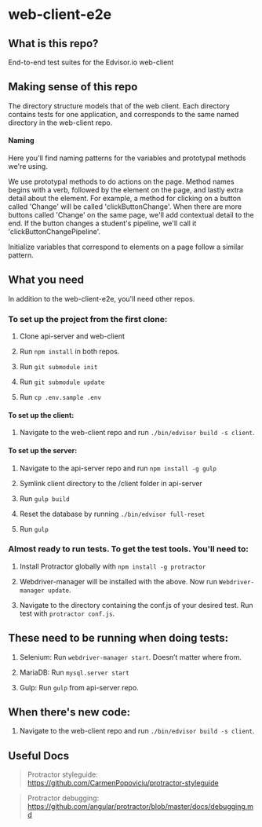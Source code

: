 # web-client-e2e

## What is this repo?

End-to-end test suites for the Edvisor.io web-client

## Making sense of this repo

The directory structure models that of the web client. Each directory contains
tests for one application, and corresponds to the same named directory in the
web-client repo.

#### Naming

Here you'll find naming patterns for the variables and prototypal methods we're
using.

We use prototypal methods to do actions on the page. Method names begins with
a verb, followed by the element on the page, and lastly extra detail about the
element. For example, a method for clicking on a button called 'Change' will be
called 'clickButtonChange'. When there are more buttons called 'Change' on the
same page, we'll add contextual detail to the end. If the button changes a
student's pipeline, we'll call it 'clickButtonChangePipeline'.

Initialize variables that correspond to elements on a page follow a similar
pattern.

## What you need

In addition to the web-client-e2e, you'll need other repos.

### To set up the project from the first clone:

1. Clone api-server and web-client

2. Run `npm install` in both repos.

3. Run `git submodule init`

4. Run `git submodule update`

5. Run `cp .env.sample .env`

#### To set up the client:

1. Navigate to the web-client repo and run `./bin/edvisor build -s client`.

#### To set up the server:

1. Navigate to the api-server repo and run `npm install -g gulp`

2. Symlink client directory to the /client folder in api-server

3. Run `gulp build`

4. Reset the database by running `./bin/edvisor full-reset`

5. Run `gulp`

### Almost ready to run tests. To get the test tools. You'll need to:

1. Install Protractor globally with `npm install -g protractor`

2. Webdriver-manager will be installed with the above. Now run `Webdriver-manager update`.

3. Navigate to the directory containing the conf.js of your desired test. Run test with `protractor conf.js`.

## These need to be running when doing tests:

1. Selenium: Run `webdriver-manager start`. Doesn’t matter where from.

2. MariaDB: Run `mysql.server start`

3. Gulp: Run `gulp` from api-server repo.

## When there's new code:

1. Navigate to the web-client repo and run `./bin/edvisor build -s client`.

## Useful Docs

> Protractor styleguide: https://github.com/CarmenPopoviciu/protractor-styleguide

> Protractor debugging: https://github.com/angular/protractor/blob/master/docs/debugging.md

